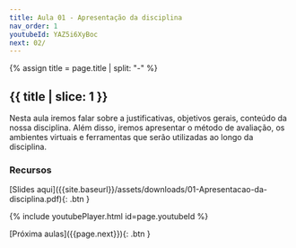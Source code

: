 ```yaml
---
title: Aula 01 - Apresentação da disciplina
nav_order: 1
youtubeId: YAZ5i6XyBoc
next: 02/
---
```


{% assign title = page.title | split: "-" %}

## {{ title | slice: 1 }}

Nesta aula iremos falar sobre a justificativas, objetivos gerais, conteúdo da nossa disciplina.
Além disso, iremos apresentar o método de avaliação, os ambientes virtuais e ferramentas que serão utilizadas ao longo da disciplina.

### Recursos
<span class="fs-3">
[Slides aqui]({{site.baseurl}}/assets/downloads/01-Apresentacao-da-disciplina.pdf){: .btn }
</span>

{% include youtubePlayer.html id=page.youtubeId %}

<span class="fs-3 float-right">
[Próxima aulas]({{page.next}}){: .btn }
</span>
